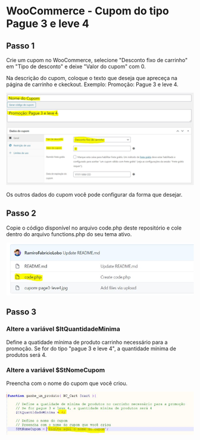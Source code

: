 # WooCommerce - Cupom do tipo Pague 3 e leve 4

## Passo 1
Crie um cupom no WooCommerce, selecione "Desconto fixo de carrinho" em "Tipo de desconto" e deixe "Valor do cupom" com 0.

Na descrição do cupom, coloque o texto que deseja que apreceça na página de carrinho e ckeckout. Exemplo: Promoção: Pague 3 e leve 4.

![Criando o cupom](https://raw.githubusercontent.com/RamiroFabricioLobo/woocommerce-cupom-pague3-leve4/master/cupom-page3-leve4.jpg)

Os outros dados do cupom você pode configurar da forma que desejar.

## Passo 2
Copie o código disponível no arquivo code.php deste repositório e cole dentro do arquivo functions.php do seu tema ativo.

![Copiar código](https://raw.githubusercontent.com/RamiroFabricioLobo/woocommerce-cupom-pague3-leve4/master/cupom-codigo.jpg)

## Passo 3

### Altere a variável $ItQuantidadeMinima
Define a quatidade mínima de produto carrinho necessário para a promoção. Se for do tipo "pague 3 e leve 4", a quantidade mínima de produtos será 4.

### Altere a variável $StNomeCupom
Preencha com o nome do cupom que você criou.

![functions.php](https://raw.githubusercontent.com/RamiroFabricioLobo/woocommerce-cupom-pague3-leve4/master/cupom-functions.jpg)
